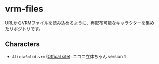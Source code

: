 # vrm-files

URLからVRMファイルを読み込めるように、再配布可能なキャラクターを集めたリポジトリです。

## Characters

- `AliciaSolid.vrm` ([Offical site](https://3d.nicovideo.jp/alicia/)): ニコニ立体ちゃん version 1
